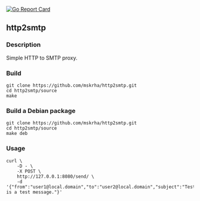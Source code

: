 [![Go Report Card](https://goreportcard.com/badge/github.com/mskrha/http2smtp)](https://goreportcard.com/report/github.com/mskrha/http2smtp)

## http2smtp

### Description
Simple HTTP to SMTP proxy.

### Build
```shell
git clone https://github.com/mskrha/http2smtp.git
cd http2smtp/source
make
```

### Build a Debian package
```shell
git clone https://github.com/mskrha/http2smtp.git
cd http2smtp/source
make deb
```

### Usage
```shell
curl \
	-D - \
	-X POST \
	http://127.0.0.1:8080/send/ \
	-d '{"from":"user1@local.domain","to":"user2@local.domain","subject":"Test","body":"This is a test message."}'
```
